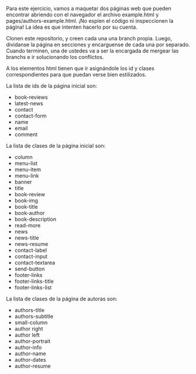 Para este ejercicio, vamos a maquetar dos páginas web que pueden encontrar abriendo con el navegador el archivo example.html y pages/authors-example.html. ¡No espíen el código ni inspeccionen la página! La idea es que intenten hacerlo por su cuenta.

Clonen este repositorio, y creen cada una una branch propia. Luego, dividanse la página en secciones y encarguense de cada una por separado. Cuando terminen, una de ustedes va a ser la encargada de mergear las branchs e ir solucionando los conflictos.

A los elementos html tienen que ir asignándole los id y clases correspondientes para que puedan verse bien estilizados.


La lista de ids de la página inicial son:

* book-reviews
* latest-news
* contact
* contact-form
* name
* email
* comment


La lista de clases de la página inicial son:

* column
* menu-list
* menu-item
* menu-link
* banner
* title
* book-review
* book-img
* book-title
* book-author
* book-description
* read-more
* news
* news-title
* news-resume
* contact-label
* contact-input
* contact-textarea
* send-button
* footer-links
* footer-links-title
* footer-links-list


La lista de clases de la página de autoras son:

* authors-title
* authors-subtitle
* small-column
* author right
* author left
* author-portrait
* author-info
* author-name
* author-dates
* author-resume
